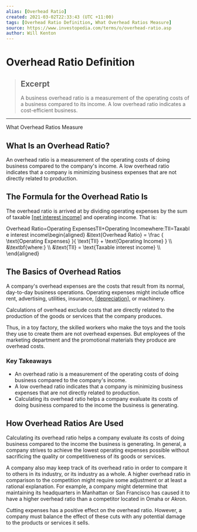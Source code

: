 ```yaml
---
alias: [Overhead Ratio]
created: 2021-03-02T22:33:43 (UTC +11:00)
tags: [Overhead Ratio Definition, What Overhead Ratios Measure]
source: https://www.investopedia.com/terms/o/overhead-ratio.asp
author: Will Kenton
---
```


# Overhead Ratio Definition

> ## Excerpt
> A business overhead ratio is a measurement of the operating costs of a business compared to its income. A low overhead ratio indicates a cost-efficient business.

---

What Overhead Ratios Measure
## What Is an Overhead Ratio?

An overhead ratio is a measurement of the operating costs of doing business compared to the company's income. A low overhead ratio indicates that a company is minimizing business expenses that are not directly related to production.

## The Formula for the Overhead Ratio Is

The overhead ratio is arrived at by dividing operating expenses by the sum of taxable [[net interest income]](https://www.investopedia.com/terms/n/net-interest-income.asp) and operating income. That is:

Overhead Ratio\=Operating ExpensesTII+Operating Incomewhere:TII\=Taxable interest income\\begin{aligned} &\\text{Overhead Ratio} = \\frac { \\text{Operating Expenses} }{ \\text{TII} + \\text{Operating Income} } \\\\ &\\textbf{where:} \\\\ &\\text{TII} = \\text{Taxable interest income} \\\\ \\end{aligned}

## The Basics of Overhead Ratios

A company's overhead expenses are the costs that result from its normal, day-to-day business operations. Operating expenses might include office rent, advertising, utilities, insurance, [[depreciation]](https://www.investopedia.com/terms/d/depreciation.asp), or machinery.

Calculations of overhead exclude costs that are directly related to the production of the goods or services that the company produces.

Thus, in a toy factory, the skilled workers who make the toys and the tools they use to create them are not overhead expenses. But employees of the marketing department and the promotional materials they produce are overhead costs.

### Key Takeaways

-   An overhead ratio is a measurement of the operating costs of doing business compared to the company's income.
-   A low overhead ratio indicates that a company is minimizing business expenses that are not directly related to production.
-   Calculating its overhead ratio helps a company evaluate its costs of doing business compared to the income the business is generating.

## How Overhead Ratios Are Used

Calculating its overhead ratio helps a company evaluate its costs of doing business compared to the income the business is generating. In general, a company strives to achieve the lowest operating expenses possible without sacrificing the quality or competitiveness of its goods or services.

A company also may keep track of its overhead ratio in order to compare it to others in its industry, or its industry as a whole. A higher overhead ratio in comparison to the competition might require some adjustment or at least a rational explanation. For example, a company might determine that maintaining its headquarters in Manhattan or San Francisco has caused it to have a higher overhead ratio than a competitor located in Omaha or Akron.

Cutting expenses has a positive effect on the overhead ratio. However, a company must balance the effect of these cuts with any potential damage to the products or services it sells.
